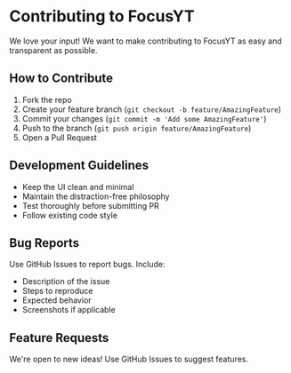 # Contributing to FocusYT

We love your input! We want to make contributing to FocusYT as easy and transparent as possible.

## How to Contribute
1. Fork the repo
2. Create your feature branch (`git checkout -b feature/AmazingFeature`)
3. Commit your changes (`git commit -m 'Add some AmazingFeature'`)
4. Push to the branch (`git push origin feature/AmazingFeature`)
5. Open a Pull Request

## Development Guidelines
- Keep the UI clean and minimal
- Maintain the distraction-free philosophy
- Test thoroughly before submitting PR
- Follow existing code style

## Bug Reports
Use GitHub Issues to report bugs. Include:
- Description of the issue
- Steps to reproduce
- Expected behavior
- Screenshots if applicable

## Feature Requests
We're open to new ideas! Use GitHub Issues to suggest features. 